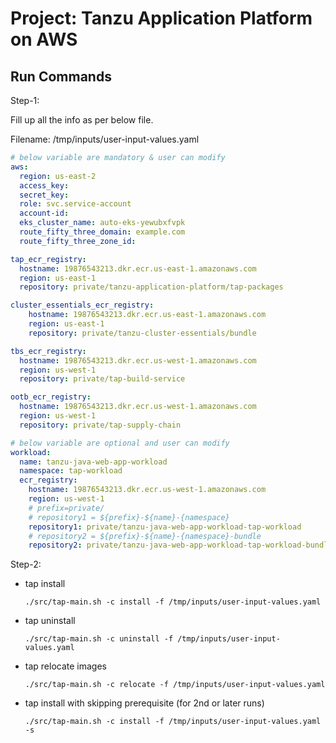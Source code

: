 # Project: Tanzu Application Platform on AWS

## Run Commands

Step-1:

  Fill up all the info as per below file.

  Filename: /tmp/inputs/user-input-values.yaml


  ```yaml
  # below variable are mandatory & user can modify
  aws:
    region: us-east-2
    access_key:
    secret_key:
    role: svc.service-account
    account-id:
    eks_cluster_name: auto-eks-yewubxfvpk
    route_fifty_three_domain: example.com
    route_fifty_three_zone_id:

  tap_ecr_registry:
    hostname: 19876543213.dkr.ecr.us-east-1.amazonaws.com
    region: us-east-1
    repository: private/tanzu-application-platform/tap-packages

  cluster_essentials_ecr_registry:
      hostname: 19876543213.dkr.ecr.us-east-1.amazonaws.com
      region: us-east-1
      repository: private/tanzu-cluster-essentials/bundle

  tbs_ecr_registry:
    hostname: 19876543213.dkr.ecr.us-west-1.amazonaws.com
    region: us-west-1
    repository: private/tap-build-service

  ootb_ecr_registry:
    hostname: 19876543213.dkr.ecr.us-west-1.amazonaws.com
    region: us-west-1
    repository: private/tap-supply-chain

  # below variable are optional and user can modify
  workload:
    name: tanzu-java-web-app-workload
    namespace: tap-workload
    ecr_registry:
      hostname: 19876543213.dkr.ecr.us-west-1.amazonaws.com
      region: us-west-1
      # prefix=private/
      # repository1 = ${prefix}-${name}-{namespace}
      repository1: private/tanzu-java-web-app-workload-tap-workload
      # repository2 = ${prefix}-${name}-{namespace}-bundle
      repository2: private/tanzu-java-web-app-workload-tap-workload-bundle
  ```


Step-2:


- tap install
  ```
  ./src/tap-main.sh -c install -f /tmp/inputs/user-input-values.yaml
  ```

- tap uninstall
  ```
  ./src/tap-main.sh -c uninstall -f /tmp/inputs/user-input-values.yaml
  ```

- tap relocate images
  ```
  ./src/tap-main.sh -c relocate -f /tmp/inputs/user-input-values.yaml
  ```

- tap install with skipping prerequisite (for 2nd or later runs)
  ```
  ./src/tap-main.sh -c install -f /tmp/inputs/user-input-values.yaml  -s
  ```
